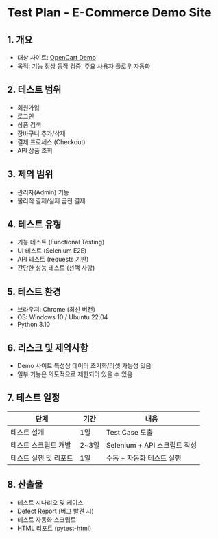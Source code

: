 # Test Plan - E-Commerce Demo Site

## 1. 개요
- 대상 사이트: [OpenCart Demo](https://demo.opencart.com/)
- 목적: 기능 정상 동작 검증, 주요 사용자 플로우 자동화

## 2. 테스트 범위
- 회원가입
- 로그인
- 상품 검색
- 장바구니 추가/삭제
- 결제 프로세스 (Checkout)
- API 상품 조회

## 3. 제외 범위
- 관리자(Admin) 기능
- 물리적 결제/실제 금전 결제

## 4. 테스트 유형
- 기능 테스트 (Functional Testing)
- UI 테스트 (Selenium E2E)
- API 테스트 (requests 기반)
- 간단한 성능 테스트 (선택 사항)

## 5. 테스트 환경
- 브라우저: Chrome (최신 버전)
- OS: Windows 10 / Ubuntu 22.04
- Python 3.10

## 6. 리스크 및 제약사항
- Demo 사이트 특성상 데이터 초기화/리셋 가능성 있음
- 일부 기능은 의도적으로 제한되어 있을 수 있음

## 7. 테스트 일정
| 단계 | 기간 | 내용 |
|-----|-----|-----|
| 테스트 설계 | 1일 | Test Case 도출 |
| 테스트 스크립트 개발 | 2~3일 | Selenium + API 스크립트 작성 |
| 테스트 실행 및 리포트 | 1일 | 수동 + 자동화 테스트 실행 |

## 8. 산출물
- 테스트 시나리오 및 케이스
- Defect Report (버그 발견 시)
- 테스트 자동화 스크립트
- HTML 리포트 (pytest-html)
